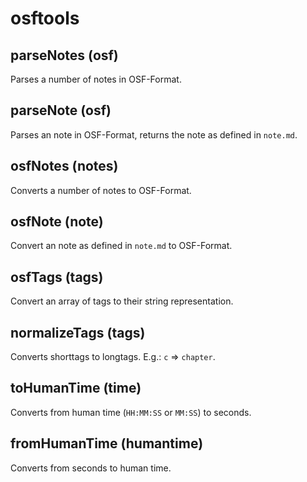 # osftools

## parseNotes (osf)
Parses a number of notes in OSF-Format.

## parseNote (osf)
Parses an note in OSF-Format, returns the note as defined in `note.md`.

## osfNotes (notes)
Converts a number of notes to OSF-Format.

## osfNote (note)
Convert an note as defined in `note.md` to OSF-Format.

## osfTags (tags)
Convert an array of tags to their string representation.

## normalizeTags (tags)
Converts shorttags to longtags. E.g.: `c` => `chapter`.

## toHumanTime (time)
Converts from human time (`HH:MM:SS` or `MM:SS`) to seconds.

## fromHumanTime (humantime)
Converts from seconds to human time.
